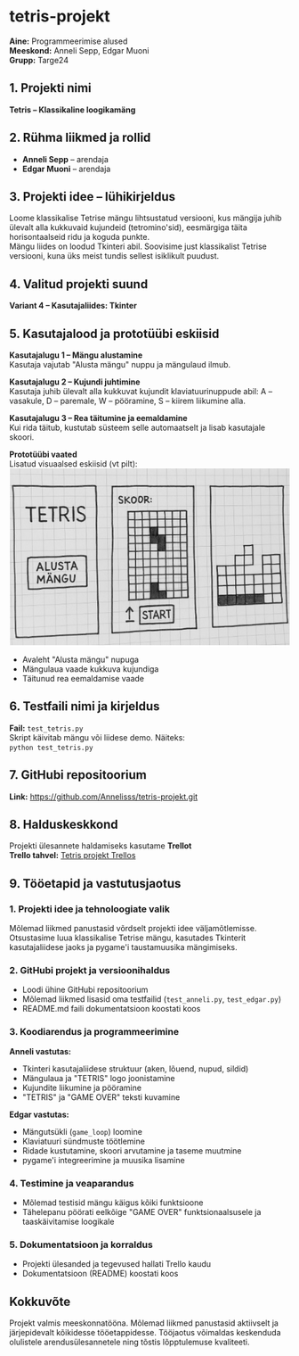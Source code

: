 # tetris-projekt

**Aine:** Programmeerimise alused  
**Meeskond:** Anneli Sepp, Edgar Muoni  
**Grupp:** Targe24

## 1. Projekti nimi  
**Tetris – Klassikaline loogikamäng**

## 2. Rühma liikmed ja rollid

- **Anneli Sepp** – arendaja  
- **Edgar Muoni** – arendaja

## 3. Projekti idee – lühikirjeldus  
Loome klassikalise Tetrise mängu lihtsustatud versiooni, kus mängija juhib ülevalt alla kukkuvaid kujundeid (tetromino'sid), eesmärgiga täita horisontaalseid ridu ja koguda punkte.  
Mängu liides on loodud Tkinteri abil. Soovisime just klassikalist Tetrise versiooni, kuna üks meist tundis sellest isiklikult puudust.

## 4. Valitud projekti suund  
**Variant 4 – Kasutajaliides: Tkinter**

## 5. Kasutajalood ja prototüübi eskiisid

**Kasutajalugu 1 – Mängu alustamine**  
Kasutaja vajutab "Alusta mängu" nuppu ja mängulaud ilmub.

**Kasutajalugu 2 – Kujundi juhtimine**  
Kasutaja juhib ülevalt alla kukkuvat kujundit klaviatuurinuppude abil: A – vasakule, D – paremale, W – pööramine, S – kiirem liikumine alla.

**Kasutajalugu 3 – Rea täitumine ja eemaldamine**  
Kui rida täitub, kustutab süsteem selle automaatselt ja lisab kasutajale skoori.

**Prototüübi vaated**  
Lisatud visuaalsed eskiisid (vt pilt):  
![Prototüüp](prototyyp.jpg)

- Avaleht "Alusta mängu" nupuga  
- Mängulaua vaade kukkuva kujundiga  
- Täitunud rea eemaldamise vaade

## 6. Testfaili nimi ja kirjeldus  
**Fail:** `test_tetris.py`  
Skript käivitab mängu või liidese demo. Näiteks:  
`python test_tetris.py`

## 7. GitHubi repositoorium  
**Link:** https://github.com/Annelisss/tetris-projekt.git

## 8. Halduskeskkond  
Projekti ülesannete haldamiseks kasutame **Trellot**  
**Trello tahvel:** [Tetris projekt Trellos](https://trello.com/invite/b/67fd7b84150ebc07898ed82c/ATTI885052c2fc9cee9744dac5b616944db30CCFE7A4/tetris-projekt)

## 9. Tööetapid ja vastutusjaotus

### 1. Projekti idee ja tehnoloogiate valik  
Mõlemad liikmed panustasid võrdselt projekti idee väljamõtlemisse. Otsustasime luua klassikalise Tetrise mängu, kasutades Tkinterit kasutajaliidese jaoks ja pygame'i taustamuusika mängimiseks.

### 2. GitHubi projekt ja versioonihaldus  
- Loodi ühine GitHubi repositoorium  
- Mõlemad liikmed lisasid oma testfailid (`test_anneli.py`, `test_edgar.py`)  
- README.md faili dokumentatsioon koostati koos

### 3. Koodiarendus ja programmeerimine

**Anneli vastutas:**
- Tkinteri kasutajaliidese struktuur (aken, lõuend, nupud, sildid)  
- Mängulaua ja "TETRIS" logo joonistamine  
- Kujundite liikumine ja pööramine  
- "TETRIS" ja "GAME OVER" teksti kuvamine

**Edgar vastutas:**
- Mängutsükli (`game_loop`) loomine  
- Klaviatuuri sündmuste töötlemine  
- Ridade kustutamine, skoori arvutamine ja taseme muutmine  
- pygame'i integreerimine ja muusika lisamine

### 4. Testimine ja veaparandus  
- Mõlemad testisid mängu käigus kõiki funktsioone  
- Tähelepanu pöörati eelkõige "GAME OVER" funktsionaalsusele ja taaskäivitamise loogikale

### 5. Dokumentatsioon ja korraldus  
- Projekti ülesanded ja tegevused hallati Trello kaudu  
- Dokumentatsioon (README) koostati koos

## Kokkuvõte  
Projekt valmis meeskonnatööna. Mõlemad liikmed panustasid aktiivselt ja järjepidevalt kõikidesse tööetappidesse. Tööjaotus võimaldas keskenduda olulistele arendusülesannetele ning tõstis lõpptulemuse kvaliteeti.
